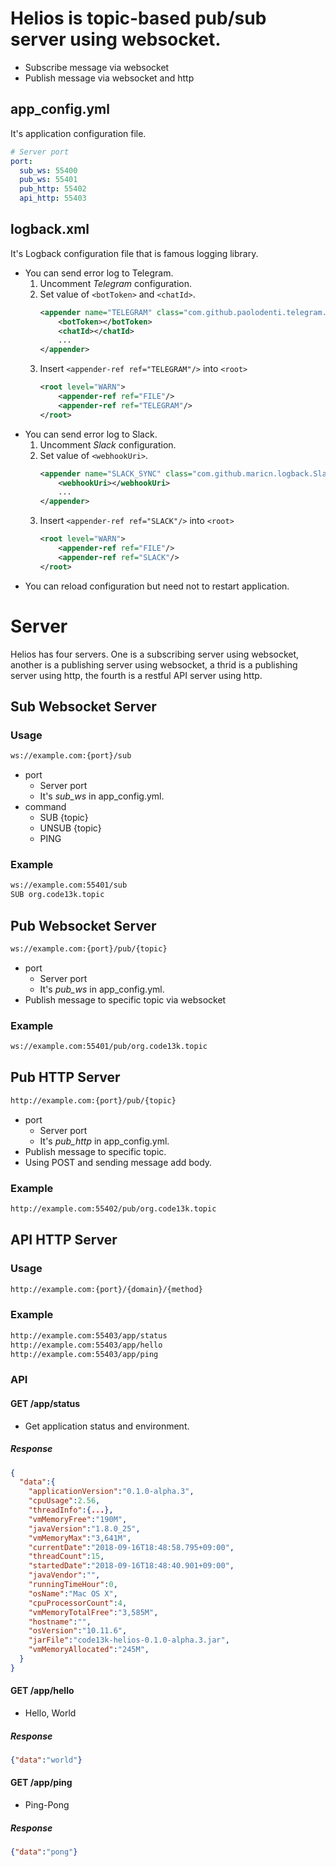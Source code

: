 # Helios is topic-based pub/sub server using websocket.
* Subscribe message via websocket
* Publish message via websocket and http



## app_config.yml
It's application configuration file.
```yaml
# Server port
port:
  sub_ws: 55400
  pub_ws: 55401
  pub_http: 55402
  api_http: 55403
```

## logback.xml
It's Logback configuration file that is famous logging library.
* You can send error log to Telegram.
  1. Uncomment *Telegram* configuration.
  2. Set value of `<botToken>` and `<chatId>`.
       ```xml
       <appender name="TELEGRAM" class="com.github.paolodenti.telegram.logback.TelegramAppender">
           <botToken></botToken>
           <chatId></chatId>
           ...
       </appender>
       ```
  3. Insert `<appender-ref ref="TELEGRAM"/>` into `<root>`
     ```xml
     <root level="WARN">
         <appender-ref ref="FILE"/>
         <appender-ref ref="TELEGRAM"/>
     </root>
     ```
* You can send error log to Slack.
  1. Uncomment *Slack* configuration.
  2. Set value of `<webhookUri>`.
       ```xml
       <appender name="SLACK_SYNC" class="com.github.maricn.logback.SlackAppender">
           <webhookUri></webhookUri>
           ...
       </appender>
       ```
  3. Insert `<appender-ref ref="SLACK"/>` into `<root>`
     ```xml
     <root level="WARN">
         <appender-ref ref="FILE"/>
         <appender-ref ref="SLACK"/>
     </root>
     ```
* You can reload configuration but need not to restart application.


# Server
Helios has four servers. 
One is a subscribing server using websocket, another is a publishing server using websocket, a thrid is a publishing server using http, the fourth is a restful API server using http.

## Sub Websocket Server
### Usage
```html
ws://example.com:{port}/sub
```
* port
  * Server port
  * It's *sub_ws* in app_config.yml.
* command
  * SUB {topic}
  * UNSUB {topic}
  * PING
  
### Example
```html
ws://example.com:55401/sub
SUB org.code13k.topic
```
  
## Pub Websocket Server
```html
ws://example.com:{port}/pub/{topic}
```
* port
  * Server port
  * It's *pub_ws* in app_config.yml.
* Publish message to specific topic via websocket
  
### Example
```html
ws://example.com:55401/pub/org.code13k.topic
```
  
## Pub HTTP Server
```html
http://example.com:{port}/pub/{topic}
```
* port
  * Server port
  * It's *pub_http* in app_config.yml.
* Publish message to specific topic.
* Using POST and sending message add body.


### Example
```html
http://example.com:55402/pub/org.code13k.topic
```

## API HTTP Server
### Usage
```html
http://example.com:{port}/{domain}/{method}
```

### Example
```html
http://example.com:55403/app/status
http://example.com:55403/app/hello
http://example.com:55403/app/ping
```

### API
#### GET /app/status
* Get application status and environment.
##### Response
```json
{
  "data":{
    "applicationVersion":"0.1.0-alpha.3",
    "cpuUsage":2.56,
    "threadInfo":{...},
    "vmMemoryFree":"190M",
    "javaVersion":"1.8.0_25",
    "vmMemoryMax":"3,641M",
    "currentDate":"2018-09-16T18:48:58.795+09:00",
    "threadCount":15,
    "startedDate":"2018-09-16T18:48:40.901+09:00",
    "javaVendor":"",
    "runningTimeHour":0,
    "osName":"Mac OS X",
    "cpuProcessorCount":4,
    "vmMemoryTotalFree":"3,585M",
    "hostname":"",
    "osVersion":"10.11.6",
    "jarFile":"code13k-helios-0.1.0-alpha.3.jar",
    "vmMemoryAllocated":"245M",
  }
}
```
#### GET /app/hello
* Hello, World
##### Response
```json
{"data":"world"}
```
#### GET /app/ping
* Ping-Pong
##### Response
```json
{"data":"pong"}



